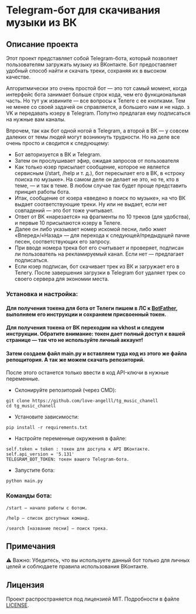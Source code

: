 # Telegram-бот для скачивания музыки из ВК

## Описание проекта

Этот проект представляет собой Telegram-бота, который позволяет пользователям загружать музыку из ВКонтакте. Бот предоставляет удобный способ найти и скачать треки, сохраняя их в высоком качестве.

Алгоритмически это очень простой бот — это тот самый момент, когда интерфейс бота занимает больше строк кода, чем его функциональная часть. Но тут уж извините — все вопросы к Телеге с ее кнопками. Тем не менее со своей задачей он справляется, а большего нам и не надо. з VK и передавать юзеру в Telegram. Попутно предлагая ему подписаться на нужные вам каналы.

Впрочем, так как бот одной ногой в Telegram, а второй в ВК — у совсем далеких от темы людей могут возникнуть трудности. Но на деле все очень просто и сводится к следующему:

- Бот авторизуется в ВК и Telegram.
- Затем он прослушивает эфир, ожидая запросов от пользователя
- Как только юзер присылает сообщение, которое не является сервисным (/start, /help и т. д.), бот пересылает его в ВК, в «строку поиска по музыке».
На самом деле он делает не это, но те, кто в теме, — и так в теме. В любом случае так будет проще представить принцип работы бота.
- Итак, сообщение от юзера «введено в поиск по музыке», на что ВК выдает соответствующие треки. Ну или не выдает, если нет совпадений — это бот тоже учитывает.
- Ответ от ВК «нарезается» на фрагменты по 10 треков (для удобства), и первые 10 присылаются юзеру в Телеге.
- Далее он либо указывает номер искомой песни, либо жмет «Вперед»/«Назад» — для перехода к следующей/предыдущей пачке песен, соответствующих его запросу.
- При вводе номера трека бот его считывает и проверяет, подписан ли пользователь на рекламируемый канал. Если нет — предлагает подписаться.
- Если юзер подписан, бот скачивает трек из ВК и загружает его в Телегу. После завершения загрузки в Telegram бот удаляет трек со своего сервера для экономии места.

### Установка и настройка:

#### Для получения токена для бота от Телеги пишем в ЛС к [BotFather](https://t.me/BotFather), выполняем его инструкции и сохраняем присвоенный токен.

#### Для получения токена от ВК переходим на vkhost и следуем инструкции. Обратите внимание: токен дает полный доступ к вашей странице — так что не используйте личный аккаунт! 

#### Затем создаем файл main.py и вставляем туда код из этого же файла репощитория. А так же можем скачать репозиторий.
После этого останется только ввести в код API-ключи в нужные переменные.


- Склонируйте репозиторий (через CMD):
```
git clone https://github.com/love-angelll/tg_music_chanell
cd tg_music_chanell
```

- Установите зависимости:
```
pip install -r requirements.txt
```

- Настройте переменные окружения в файле:
```
self.token = token : токен для доступа к API ВКонтакте.
self.api_version = '5.131'
TELEGRAM_BOT_TOKEN: токен вашего Telegram-бота.
```


- Запустите бота:
```
python main.py
```


### Команды бота:
```
/start — начало работы с ботом.

/help — список доступных команд.

/search [название песни] — поиск трека.
```

## Примечания

⚠️ Важно: Убедитесь, что вы используете данный бот только для личных целей и соблюдаете правила использования ВКонтакте.

## Лицензия

Проект распространяется под лицензией MIT. Подробности в файле [LICENSE](LICENSE).


